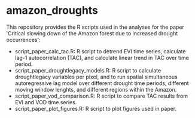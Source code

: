 # amazon_droughts

This repository provides the R scripts used in the analyses for the paper 'Critical slowing down of the Amazon forest due to increased drought occurrences':

- script_paper_calc_tac.R: R script to detrend EVI time series, calculate lag-1 autocorrelation (TAC), and calculate linear trend in TAC over time period.
- script_paper_droughtlegacy_models.R: R script to calculate droughtlegacy variables per pixel, and to run spatial simultaneous autoregressive lag model over different drought time periods, different moving window lenghts, and different regions within the Amazon.
- script_paper_vod_comparison.R: R script to compare TAC results from EVI and VOD time series.
- script_paper_plot_figures.R: R script to plot figures used in paper.

